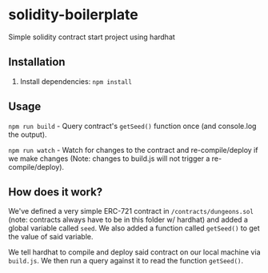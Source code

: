 # solidity-boilerplate
Simple solidity contract start project using hardhat

## Installation
1. Install dependencies: `npm install`

## Usage
`npm run build` - Query contract's `getSeed()` function once (and console.log the output).

`npm run watch` - Watch for changes to the contract and re-compile/deploy if we make changes (Note: changes to build.js will not trigger a re-compile/deploy).


## How does it work?
We've defined a very simple ERC-721 contract in `/contracts/dungeons.sol` (note: contracts always have to be in this folder w/ hardhat) and added a global variable called `seed`. We also added a function called `getSeed()` to get the value of said variable.

We tell hardhat to compile and deploy said contract on our local machine via `build.js`. We then run a query against it to read the function `getSeed()`.
